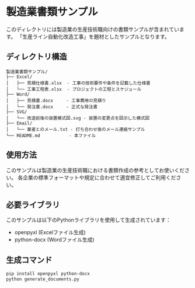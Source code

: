 # 製造業書類サンプル

このディレクトリには製造業の生産技術職向けの書類サンプルが含まれています。
「生産ライン自動化改造工事」を題材としたサンプルとなります。

## ディレクトリ構造

```
製造業書類サンプル/
├── Excel/
│   ├── 見積仕様書.xlsx  - 工事の技術要件や条件を記載した仕様書
│   └── 工事工程表.xlsx  - プロジェクトの工程とスケジュール
├── Word/
│   ├── 見積書.docx     - 工事費用の見積り 
│   └── 発注書.docx     - 正式な発注書
├── SVG/
│   └── 改造前後の装置模式図.svg - 装置の変更点を図示した模式図
├── Email/
│   └── 業者とのメール.txt - 打ち合わせ後のメール連絡サンプル
└── README.md           - 本ファイル
```

## 使用方法

このサンプルは製造業の生産技術職における書類作成の参考としてお使いください。
各企業の標準フォーマットや規定に合わせて適宜修正してご利用ください。

## 必要ライブラリ

このサンプルは以下のPythonライブラリを使用して生成されています：
- openpyxl (Excelファイル生成)
- python-docx (Wordファイル生成)

## 生成コマンド

```bash
pip install openpyxl python-docx
python generate_documents.py
```
